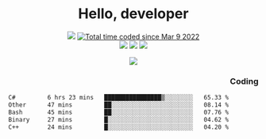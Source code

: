 # <div align='center' >Hello, developer</div>

<div align='center'>
  <a ><img src="https://img.shields.io/badge/dynamic/json?url=https%3A%2F%2Fapi.swo.moe%2Fstats%2Fgithub%2FFree-Aaron-Li&query=count&color=181717&label=GitHub&labelColor=282c34&logo=github&suffix=+follows&cacheSeconds=3600"></a>
  <a href="https://wakatime.com/@fe40087f-8eae-48dc-9950-ad0633db1591"><img src="https://wakatime.com/badge/user/fe40087f-8eae-48dc-9950-ad0633db1591.svg" alt="Total time coded since Mar 9 2022" /></a>
</div>
<div align='center'>
  <a><img src="https://img.shields.io/badge/c%2Fc%2B%2B%2Fc%23-%2375664d"></a> 
  <a><img src="https://img.shields.io/badge/Kotlin%20-%20%2375664D"></a> 
  <a><img src="https://img.shields.io/badge/Shell-75664D"></a> 
</div>

<p align="center">
  <img src="https://readme-typing-svg.demolab.com/?lines=你好!+开发者;Hello!+ developer&font=Fira%20Code&center=true&width=380&height=50&duration=4000&pause=1000">
</p>


<div align='right'>
  <h3>Coding</h3>
</div>

<!--START_SECTION:waka-->

```txt
C#         6 hrs 23 mins   ████████████████▒░░░░░░░░   65.33 %
Other      47 mins         ██░░░░░░░░░░░░░░░░░░░░░░░   08.14 %
Bash       45 mins         ██░░░░░░░░░░░░░░░░░░░░░░░   07.76 %
Binary     27 mins         █░░░░░░░░░░░░░░░░░░░░░░░░   04.62 %
C++        24 mins         █░░░░░░░░░░░░░░░░░░░░░░░░   04.20 %
```

<!--END_SECTION:waka-->




